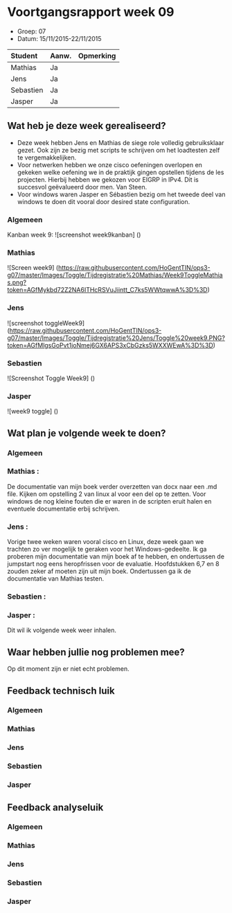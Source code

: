 # Voortgangsrapport week 09

* Groep: 07
* Datum: 15/11/2015-22/11/2015

| Student  | Aanw. | Opmerking |
| :---     | :---  | :---      |
| Mathias  |  Ja   |           |
| Jens     |  Ja   |           |
| Sebastien|  Ja   |           |
| Jasper   |  Ja   |           |



## Wat heb je deze week gerealiseerd?
- Deze week hebben Jens en Mathias de siege role volledig gebruiksklaar gezet. Ook zijn ze bezig met scripts te schrijven om het loadtesten zelf te vergemakkelijken.
- Voor netwerken hebben we onze cisco oefeningen overlopen en gekeken welke oefening we in de praktijk gingen opstellen tijdens de les projecten. Hierbij hebben we gekozen voor EIGRP in IPv4. Dit is succesvol geëvalueerd door men. Van Steen.
- Voor windows waren Jasper en Sébastien bezig om het tweede deel van windows te doen dit vooral door desired state configuration.

### Algemeen

Kanban week 9:
![screenshot week9kanban] ()
### Mathias

![Screen week9] (https://raw.githubusercontent.com/HoGentTIN/ops3-g07/master/Images/Toggle/Tijdregistratie%20Mathias/Week9ToggleMathias.png?token=AGfMykbd72Z2NA6ITHcRSVuJiintt_C7ks5WWtqwwA%3D%3D)
### Jens

![screenshot toggleWeek9] (https://raw.githubusercontent.com/HoGentTIN/ops3-g07/master/Images/Toggle/Tijdregistratie%20Jens/Toggle%20week9.PNG?token=AGfMlgsGoPvt1joNmej6GX6APS3xCbGzks5WXXWEwA%3D%3D)

### Sebastien
![Screenshot Toggle Week9] ()

### Jasper

![week9 toggle] ()

## Wat plan je volgende week te doen?

### Algemeen
### Mathias : 
De documentatie van mijn boek verder overzetten van docx naar een .md file. Kijken om opstelling 2 van linux al voor een del op te zetten.
Voor windows de nog kleine fouten die er waren in de scripten eruit halen en eventuele documentatie erbij schrijven.
### Jens :
Vorige twee weken waren vooral cisco en Linux, deze week gaan we trachten zo ver mogelijk te geraken voor het Windows-gedeelte.
Ik ga proberen mijn documentatie van mijn boek af te hebben, en ondertussen de jumpstart nog eens heropfrissen voor de evaluatie.
Hoofdstukken 6,7 en 8 zouden zeker af moeten zijn uit mijn boek. Ondertussen ga ik de documentatie van Mathias testen.

### Sebastien : 

### Jasper : 
 Dit wil ik volgende week weer inhalen.

## Waar hebben jullie nog problemen mee?
Op dit moment zijn er niet echt problemen.
## Feedback technisch luik

### Algemeen

### Mathias
### Jens
### Sebastien
### Jasper

## Feedback analyseluik

### Algemeen
 
### Mathias
### Jens
### Sebastien
### Jasper

